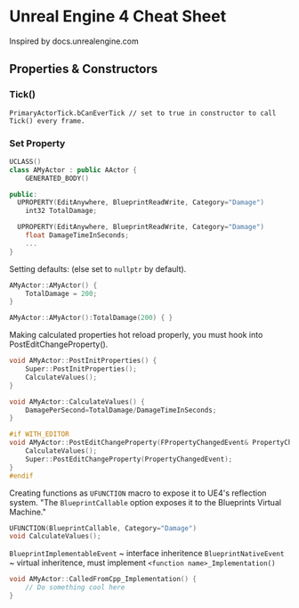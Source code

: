 # Unreal Engine 4 Cheat Sheet

Inspired by docs.unrealengine.com

## Properties & Constructors
### Tick()
```
PrimaryActorTick.bCanEverTick // set to true in constructor to call Tick() every frame.
```
### Set Property
```c++
UCLASS()
class AMyActor : public AActor {
    GENERATED_BODY()

public:
  UPROPERTY(EditAnywhere, BlueprintReadWrite, Category="Damage")
    int32 TotalDamage;

  UPROPERTY(EditAnywhere, BlueprintReadWrite, Category="Damage")
    float DamageTimeInSeconds;
    ...
}
```
Setting defaults: (else set to `nullptr` by default).
```c++
AMyActor::AMyActor() {
    TotalDamage = 200;
}

AMyActor::AMyActor():TotalDamage(200) { }
```

Making calculated properties hot reload properly, you must hook into PostEditChangeProperty().
```c++
void AMyActor::PostInitProperties() {
    Super::PostInitProperties();
    CalculateValues();
}

void AMyActor::CalculateValues() {
    DamagePerSecond=TotalDamage/DamageTimeInSeconds;
}

#if WITH_EDITOR
void AMyActor::PostEditChangeProperty(FPropertyChangedEvent& PropertyChangedEvent) {
    CalculateValues();
    Super::PostEditChangeProperty(PropertyChangedEvent);
}
#endif
```
Creating functions as `UFUNCTION` macro to expose it to UE4's reflection system. "The `BlueprintCallable` option exposes it to the Blueprints Virtual Machine."
```c++
UFUNCTION(BlueprintCallable, Category="Damage")
void CalculateValues();
```
`BlueprintImplementableEvent` ~ interface inheritence
`BlueprintNativeEvent` ~ virtual inheritence, must implement `<function name>_Implementation()`
```c++
void AMyActor::CalledFromCpp_Implementation() {
    // Do something cool here
}
```
